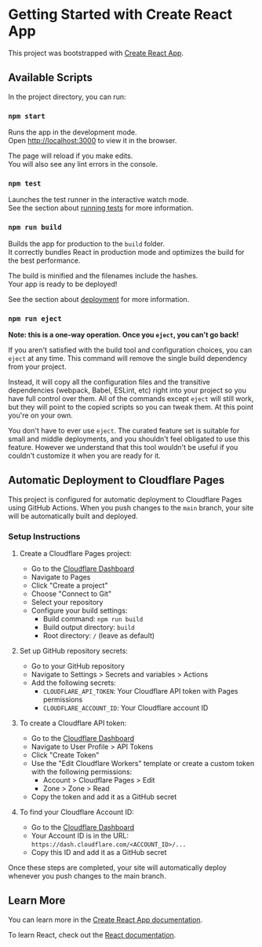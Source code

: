 # Getting Started with Create React App

This project was bootstrapped with [Create React App](https://github.com/facebook/create-react-app).

## Available Scripts

In the project directory, you can run:

### `npm start`

Runs the app in the development mode.\
Open [http://localhost:3000](http://localhost:3000) to view it in the browser.

The page will reload if you make edits.\
You will also see any lint errors in the console.

### `npm test`

Launches the test runner in the interactive watch mode.\
See the section about [running tests](https://facebook.github.io/create-react-app/docs/running-tests) for more information.

### `npm run build`

Builds the app for production to the `build` folder.\
It correctly bundles React in production mode and optimizes the build for the best performance.

The build is minified and the filenames include the hashes.\
Your app is ready to be deployed!

See the section about [deployment](https://facebook.github.io/create-react-app/docs/deployment) for more information.

### `npm run eject`

**Note: this is a one-way operation. Once you `eject`, you can't go back!**

If you aren't satisfied with the build tool and configuration choices, you can `eject` at any time. This command will remove the single build dependency from your project.

Instead, it will copy all the configuration files and the transitive dependencies (webpack, Babel, ESLint, etc) right into your project so you have full control over them. All of the commands except `eject` will still work, but they will point to the copied scripts so you can tweak them. At this point you're on your own.

You don't have to ever use `eject`. The curated feature set is suitable for small and middle deployments, and you shouldn't feel obligated to use this feature. However we understand that this tool wouldn't be useful if you couldn't customize it when you are ready for it.

## Automatic Deployment to Cloudflare Pages

This project is configured for automatic deployment to Cloudflare Pages using GitHub Actions. When you push changes to the `main` branch, your site will be automatically built and deployed.

### Setup Instructions

1. Create a Cloudflare Pages project:
   - Go to the [Cloudflare Dashboard](https://dash.cloudflare.com/)
   - Navigate to Pages
   - Click "Create a project"
   - Choose "Connect to Git"
   - Select your repository
   - Configure your build settings:
     - Build command: `npm run build`
     - Build output directory: `build`
     - Root directory: `/` (leave as default)

2. Set up GitHub repository secrets:
   - Go to your GitHub repository
   - Navigate to Settings > Secrets and variables > Actions
   - Add the following secrets:
     - `CLOUDFLARE_API_TOKEN`: Your Cloudflare API token with Pages permissions
     - `CLOUDFLARE_ACCOUNT_ID`: Your Cloudflare account ID

3. To create a Cloudflare API token:
   - Go to the [Cloudflare Dashboard](https://dash.cloudflare.com/)
   - Navigate to User Profile > API Tokens
   - Click "Create Token"
   - Use the "Edit Cloudflare Workers" template or create a custom token with the following permissions:
     - Account > Cloudflare Pages > Edit
     - Zone > Zone > Read
   - Copy the token and add it as a GitHub secret

4. To find your Cloudflare Account ID:
   - Go to the [Cloudflare Dashboard](https://dash.cloudflare.com/)
   - Your Account ID is in the URL: `https://dash.cloudflare.com/<ACCOUNT_ID>/...`
   - Copy this ID and add it as a GitHub secret

Once these steps are completed, your site will automatically deploy whenever you push changes to the main branch.

## Learn More

You can learn more in the [Create React App documentation](https://facebook.github.io/create-react-app/docs/getting-started).

To learn React, check out the [React documentation](https://reactjs.org/).
